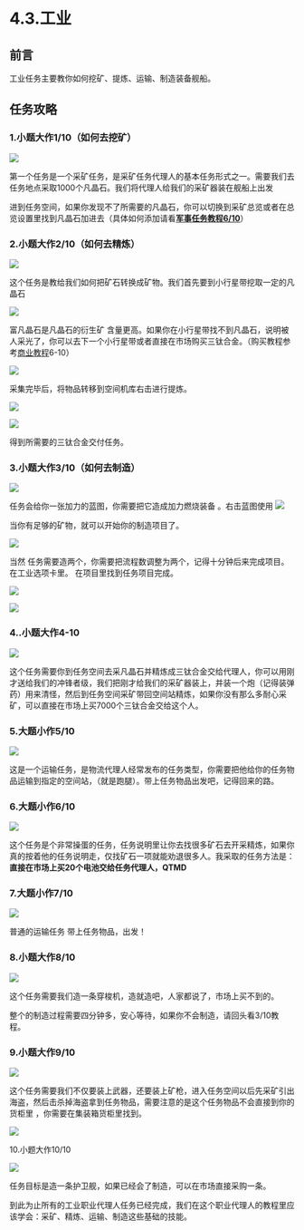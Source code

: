 # 4.3.工业

## 前言

工业任务主要教你如何挖矿、提炼、运输、制造装备舰船。

## 任务攻略

### 1.小题大作1/10（如何去挖矿）

![](../../.gitbook/assets/BHkeTXTmP8c7v3lEfR7VxA.png)

第一个任务是一个采矿任务，是采矿任务代理人的基本任务形式之一。需要我们去任务地点采取1000个凡晶石。我们将代理人给我们的采矿器装在舰船上出发

进到任务空间，如果你发现不了所需要的凡晶石，你可以切换到采矿总览或者在总览设置里找到凡晶石加进去（具体如何添加请看[**军事任务教程6/10**](1-jun-shi.md#6-fei-hang-yuan-de-cai-yuan-6-10)）

### 2.小题大作2/10（如何去精炼）

![](../../.gitbook/assets/nqj5VhLUKbFc5qPGpVOYVg.png)

这个任务是教给我们如何把矿石转换成矿物。我们首先要到小行星带挖取一定的凡晶石

![](../../.gitbook/assets/jdeSGVL36zHIk5Pzl7guyQ.png)

  富凡晶石是凡晶石的衍生矿 含量更高。如果你在小行星带找不到凡晶石，说明被人采光了，你可以去下一个小行星带或者直接在市场购买三钛合金。（购买教程参考[商业教程](https://docs.qq.com/doc/DQWxISVVOQVR6QW1I)6-10）

![](../../.gitbook/assets/Kx2g4bamAFnRBQZvxX9CqA.png)

采集完毕后，将物品转移到空间机库右击进行提炼。

![](../../.gitbook/assets/ePDun9tL9MmXVhHTBazxiQ.png)

![](../../.gitbook/assets/a6itCx4gNK0Aqzh6iZvulg.png)

得到所需要的三钛合金交付任务。

### 3.小题大作3/10（如何去制造）

![](../../.gitbook/assets/QCWJa9UOVSW-2Bu4Unb3Hg.png)

任务会给你一张加力的蓝图，你需要把它造成加力燃烧装备 。右击蓝图使用 ![](../../.gitbook/assets/Yto-qK1b4FgpP9pIrg6Byw.png)

当你有足够的矿物，就可以开始你的制造项目了。

![](../../.gitbook/assets/tN7WkgxlIylDsHArAnR48w.png)

当然 任务需要造两个，你需要把流程数调整为两个，记得十分钟后来完成项目。在工业选项卡里。  在项目里找到任务项目完成。

![](../../.gitbook/assets/qttoqC7OKmgMA8pV-pGA9Q.png)

![](../../.gitbook/assets/yIE-uz9izXsTU87AbPlRNw.png)

### 4..小题大作4-10

![](../../.gitbook/assets/vnt-c1H7dwoDWhJgW5WMSg.png)

这个任务需要你到任务空间去采凡晶石并精炼成三钛合金交给代理人，你可以用刚才送给我们的冲锋者级，我们把刚才给我们的采矿器装上，并装一个炮（记得装弹药）用来清怪，然后到任务空间采矿带回空间站精炼，如果你没有那么多耐心采矿，可以直接在市场上买7000个三钛合金交给这个人。

### 5.大题小作5/10

![](../../.gitbook/assets/GiLRfHZIy4LsQpoMTuvpXA.png)

这是一个运输任务，是物流代理人经常发布的任务类型，你需要把他给你的任务物品运输到指定的空间站，（就是跑腿）。带上任务物品出发吧，记得回来的路。

### 6.大题小作6/10

![](../../.gitbook/assets/06Aa2zYaMZkhwlkqbL2xBw.png)

这个任务是个非常操蛋的任务，任务说明里让你去找很多矿石去开采精炼，如果你真的按着他的任务说明走，仅找矿石一项就能劝退很多人。我采取的任务方法是：**直接在市场上买20个电池交给任务代理人，QTMD**

### 7.大题小作7/10

![](../../.gitbook/assets/fHfA3NsDL7pyI03tfv8\_qw.png)

普通的运输任务 带上任务物品，出发！

### 8.小题大作8/10

![](../../.gitbook/assets/7TqrtCnLfoNqvSV1dGjZZA.png)

这个任务需要我们造一条穿梭机，造就造吧，人家都说了，市场上买不到的。

整个的制造过程需要四分钟多，安心等待，如果你不会制造，请回头看3/10教程。

### 9.小题大作9/10

![](../../.gitbook/assets/gtkI4NYBP69ccMrK-FvOzQ.png)

这个任务需要我们不仅要装上武器，还要装上矿枪，进入任务空间以后先采矿引出海盗，然后击杀掉海盗拿到任务物品，需要注意的是这个任务物品不会直接到你的货柜里 ，你需要在集装箱货柜里找到。 

![](../../.gitbook/assets/h1tK\_-80AcxXFooHSl5PYA.png)

10.小题大作10/10

![](../../.gitbook/assets/1jX6j5j90TrGFUs4bXUbsg.png)

任务目标是造一条护卫舰，如果已经会了制造，可以在市场直接采购一条。

到此为止所有的工业职业代理人任务已经完成，我们在这个职业代理人的教程里应该学会：采矿、精炼、运输、制造这些基础的技能。
